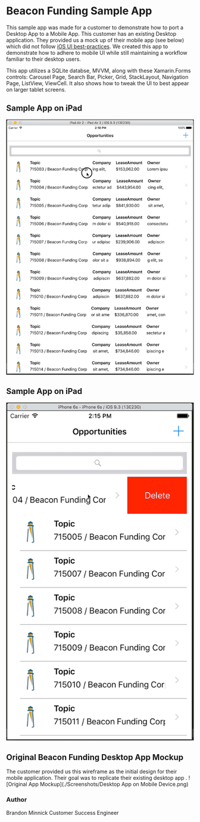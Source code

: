 # Beacon Funding Sample App
This sample app was made for a customer to demonstrate how to port a Desktop App to a Mobile App. This customer has an existing Desktop application. They provided us a mock up of their mobile app (see below) which did not follow [iOS UI best-practices](https://developer.apple.com/library/ios/documentation/UserExperience/Conceptual/MobileHIG/). We created this app to demonstrate how to adhere to mobile UI while still maintaining a workflow familiar to their desktop users.

This app utilizes a SQLite databse, MVVM, along with these Xamarin.Forms controls: Carousel Page, Search Bar, Picker, Grid, StackLayout, Navigation Page, ListView, ViewCell. It also shows how to tweak the UI to best appear on larger tablet screens.

## Sample App on iPad
![iPad Sample App](./Screenshots/BeaconFundingGif_iPad.gif)

## Sample App on iPad
![iPhone Sample App](./Screenshots/BeaconFundingGif_iPhone.gif)

## Original Beacon Funding Desktop App Mockup
The customer provided us this wireframe as the initial design for their mobile application. Their goal was to replicate their existing desktop app .
![Original App Mockup](./Screenshots/Desktop App on Mobile Device.png)

### Author
Brandon Minnick
Customer Success Engineer
